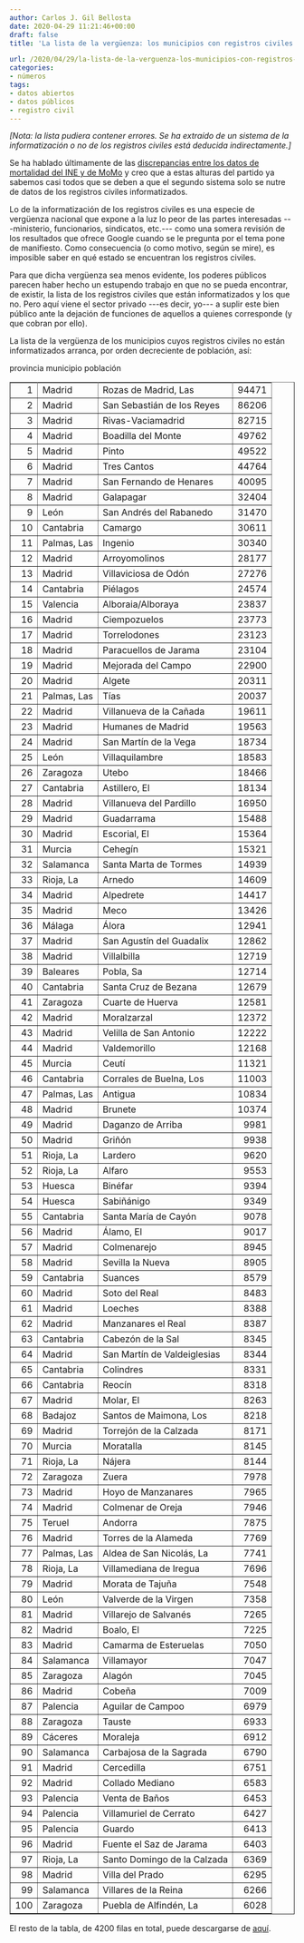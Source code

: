```yaml
---
author: Carlos J. Gil Bellosta
date: 2020-04-29 11:21:46+00:00
draft: false
title: 'La lista de la vergüenza: los municipios con registros civiles no informatizados'

url: /2020/04/29/la-lista-de-la-verguenza-los-municipios-con-registros-civiles-no-informatizados/
categories:
- números
tags:
- datos abiertos
- datos públicos
- registro civil
---
```


_[Nota: la lista pudiera contener errores. Se ha extraído de un sistema de la informatización o no de los registros civiles está deducida indirectamente.]_

Se ha hablado últimamente de las [discrepancias entre los datos de mortalidad del INE y de MoMo](https://www.datanalytics.com/2020/04/21/defunciones-ine-vs-momo/) y creo que a estas alturas del partido ya sabemos casi todos que se deben a que el segundo sistema solo se nutre de datos de los registros civiles informatizados.

Lo de la informatización de los registros civiles es una especie de vergüenza nacional que expone a la luz lo peor de las partes interesadas ---ministerio, funcionarios, sindicatos, etc.--- como una somera revisión de los resultados que ofrece Google cuando se le pregunta por el tema pone de manifiesto. Como consecuencia (o como motivo, según se mire), es imposible saber en qué estado se encuentran los registros civiles.

Para que dicha vergüenza sea menos evidente, los poderes públicos parecen haber hecho un estupendo trabajo en que no se pueda encontrar, de existir, la lista de los registros civiles que están informatizados y los que no. Pero aquí viene el sector privado ---es decir, yo--- a suplir este bien público ante la dejación de funciones de aquellos a quienes corresponde (y que cobran por ello).

La lista de la vergüenza de los municipios cuyos registros civiles no están informatizados arranca, por orden decreciente de población, así:

<table border="1" >
<tr >   provincia  municipio  población   </tr>
  <tr >
<td align="right" > 1
</td>
<td > Madrid
</td>
<td > Rozas de Madrid, Las
</td>
<td align="right" > 94471
</td> </tr>
  <tr >
<td align="right" > 2
</td>
<td > Madrid
</td>
<td > San Sebastián de los Reyes
</td>
<td align="right" > 86206
</td> </tr>
  <tr >
<td align="right" > 3
</td>
<td > Madrid
</td>
<td > Rivas-Vaciamadrid
</td>
<td align="right" > 82715
</td> </tr>
  <tr >
<td align="right" > 4
</td>
<td > Madrid
</td>
<td > Boadilla del Monte
</td>
<td align="right" > 49762
</td> </tr>
  <tr >
<td align="right" > 5
</td>
<td > Madrid
</td>
<td > Pinto
</td>
<td align="right" > 49522
</td> </tr>
  <tr >
<td align="right" > 6
</td>
<td > Madrid
</td>
<td > Tres Cantos
</td>
<td align="right" > 44764
</td> </tr>
  <tr >
<td align="right" > 7
</td>
<td > Madrid
</td>
<td > San Fernando de Henares
</td>
<td align="right" > 40095
</td> </tr>
  <tr >
<td align="right" > 8
</td>
<td > Madrid
</td>
<td > Galapagar
</td>
<td align="right" > 32404
</td> </tr>
  <tr >
<td align="right" > 9
</td>
<td > León
</td>
<td > San Andrés del Rabanedo
</td>
<td align="right" > 31470
</td> </tr>
  <tr >
<td align="right" > 10
</td>
<td > Cantabria
</td>
<td > Camargo
</td>
<td align="right" > 30611
</td> </tr>
  <tr >
<td align="right" > 11
</td>
<td > Palmas, Las
</td>
<td > Ingenio
</td>
<td align="right" > 30340
</td> </tr>
  <tr >
<td align="right" > 12
</td>
<td > Madrid
</td>
<td > Arroyomolinos
</td>
<td align="right" > 28177
</td> </tr>
  <tr >
<td align="right" > 13
</td>
<td > Madrid
</td>
<td > Villaviciosa de Odón
</td>
<td align="right" > 27276
</td> </tr>
  <tr >
<td align="right" > 14
</td>
<td > Cantabria
</td>
<td > Piélagos
</td>
<td align="right" > 24574
</td> </tr>
  <tr >
<td align="right" > 15
</td>
<td > Valencia
</td>
<td > Alboraia/Alboraya
</td>
<td align="right" > 23837
</td> </tr>
  <tr >
<td align="right" > 16
</td>
<td > Madrid
</td>
<td > Ciempozuelos
</td>
<td align="right" > 23773
</td> </tr>
  <tr >
<td align="right" > 17
</td>
<td > Madrid
</td>
<td > Torrelodones
</td>
<td align="right" > 23123
</td> </tr>
  <tr >
<td align="right" > 18
</td>
<td > Madrid
</td>
<td > Paracuellos de Jarama
</td>
<td align="right" > 23104
</td> </tr>
  <tr >
<td align="right" > 19
</td>
<td > Madrid
</td>
<td > Mejorada del Campo
</td>
<td align="right" > 22900
</td> </tr>
  <tr >
<td align="right" > 20
</td>
<td > Madrid
</td>
<td > Algete
</td>
<td align="right" > 20311
</td> </tr>
  <tr >
<td align="right" > 21
</td>
<td > Palmas, Las
</td>
<td > Tías
</td>
<td align="right" > 20037
</td> </tr>
  <tr >
<td align="right" > 22
</td>
<td > Madrid
</td>
<td > Villanueva de la Cañada
</td>
<td align="right" > 19611
</td> </tr>
  <tr >
<td align="right" > 23
</td>
<td > Madrid
</td>
<td > Humanes de Madrid
</td>
<td align="right" > 19563
</td> </tr>
  <tr >
<td align="right" > 24
</td>
<td > Madrid
</td>
<td > San Martín de la Vega
</td>
<td align="right" > 18734
</td> </tr>
  <tr >
<td align="right" > 25
</td>
<td > León
</td>
<td > Villaquilambre
</td>
<td align="right" > 18583
</td> </tr>
  <tr >
<td align="right" > 26
</td>
<td > Zaragoza
</td>
<td > Utebo
</td>
<td align="right" > 18466
</td> </tr>
  <tr >
<td align="right" > 27
</td>
<td > Cantabria
</td>
<td > Astillero, El
</td>
<td align="right" > 18134
</td> </tr>
  <tr >
<td align="right" > 28
</td>
<td > Madrid
</td>
<td > Villanueva del Pardillo
</td>
<td align="right" > 16950
</td> </tr>
  <tr >
<td align="right" > 29
</td>
<td > Madrid
</td>
<td > Guadarrama
</td>
<td align="right" > 15488
</td> </tr>
  <tr >
<td align="right" > 30
</td>
<td > Madrid
</td>
<td > Escorial, El
</td>
<td align="right" > 15364
</td> </tr>
  <tr >
<td align="right" > 31
</td>
<td > Murcia
</td>
<td > Cehegín
</td>
<td align="right" > 15321
</td> </tr>
  <tr >
<td align="right" > 32
</td>
<td > Salamanca
</td>
<td > Santa Marta de Tormes
</td>
<td align="right" > 14939
</td> </tr>
  <tr >
<td align="right" > 33
</td>
<td > Rioja, La
</td>
<td > Arnedo
</td>
<td align="right" > 14609
</td> </tr>
  <tr >
<td align="right" > 34
</td>
<td > Madrid
</td>
<td > Alpedrete
</td>
<td align="right" > 14417
</td> </tr>
  <tr >
<td align="right" > 35
</td>
<td > Madrid
</td>
<td > Meco
</td>
<td align="right" > 13426
</td> </tr>
  <tr >
<td align="right" > 36
</td>
<td > Málaga
</td>
<td > Álora
</td>
<td align="right" > 12941
</td> </tr>
  <tr >
<td align="right" > 37
</td>
<td > Madrid
</td>
<td > San Agustín del Guadalix
</td>
<td align="right" > 12862
</td> </tr>
  <tr >
<td align="right" > 38
</td>
<td > Madrid
</td>
<td > Villalbilla
</td>
<td align="right" > 12719
</td> </tr>
  <tr >
<td align="right" > 39
</td>
<td > Baleares
</td>
<td > Pobla, Sa
</td>
<td align="right" > 12714
</td> </tr>
  <tr >
<td align="right" > 40
</td>
<td > Cantabria
</td>
<td > Santa Cruz de Bezana
</td>
<td align="right" > 12679
</td> </tr>
  <tr >
<td align="right" > 41
</td>
<td > Zaragoza
</td>
<td > Cuarte de Huerva
</td>
<td align="right" > 12581
</td> </tr>
  <tr >
<td align="right" > 42
</td>
<td > Madrid
</td>
<td > Moralzarzal
</td>
<td align="right" > 12372
</td> </tr>
  <tr >
<td align="right" > 43
</td>
<td > Madrid
</td>
<td > Velilla de San Antonio
</td>
<td align="right" > 12222
</td> </tr>
  <tr >
<td align="right" > 44
</td>
<td > Madrid
</td>
<td > Valdemorillo
</td>
<td align="right" > 12168
</td> </tr>
  <tr >
<td align="right" > 45
</td>
<td > Murcia
</td>
<td > Ceutí
</td>
<td align="right" > 11321
</td> </tr>
  <tr >
<td align="right" > 46
</td>
<td > Cantabria
</td>
<td > Corrales de Buelna, Los
</td>
<td align="right" > 11003
</td> </tr>
  <tr >
<td align="right" > 47
</td>
<td > Palmas, Las
</td>
<td > Antigua
</td>
<td align="right" > 10834
</td> </tr>
  <tr >
<td align="right" > 48
</td>
<td > Madrid
</td>
<td > Brunete
</td>
<td align="right" > 10374
</td> </tr>
  <tr >
<td align="right" > 49
</td>
<td > Madrid
</td>
<td > Daganzo de Arriba
</td>
<td align="right" > 9981
</td> </tr>
  <tr >
<td align="right" > 50
</td>
<td > Madrid
</td>
<td > Griñón
</td>
<td align="right" > 9938
</td> </tr>
  <tr >
<td align="right" > 51
</td>
<td > Rioja, La
</td>
<td > Lardero
</td>
<td align="right" > 9620
</td> </tr>
  <tr >
<td align="right" > 52
</td>
<td > Rioja, La
</td>
<td > Alfaro
</td>
<td align="right" > 9553
</td> </tr>
  <tr >
<td align="right" > 53
</td>
<td > Huesca
</td>
<td > Binéfar
</td>
<td align="right" > 9394
</td> </tr>
  <tr >
<td align="right" > 54
</td>
<td > Huesca
</td>
<td > Sabiñánigo
</td>
<td align="right" > 9349
</td> </tr>
  <tr >
<td align="right" > 55
</td>
<td > Cantabria
</td>
<td > Santa María de Cayón
</td>
<td align="right" > 9078
</td> </tr>
  <tr >
<td align="right" > 56
</td>
<td > Madrid
</td>
<td > Álamo, El
</td>
<td align="right" > 9017
</td> </tr>
  <tr >
<td align="right" > 57
</td>
<td > Madrid
</td>
<td > Colmenarejo
</td>
<td align="right" > 8945
</td> </tr>
  <tr >
<td align="right" > 58
</td>
<td > Madrid
</td>
<td > Sevilla la Nueva
</td>
<td align="right" > 8905
</td> </tr>
  <tr >
<td align="right" > 59
</td>
<td > Cantabria
</td>
<td > Suances
</td>
<td align="right" > 8579
</td> </tr>
  <tr >
<td align="right" > 60
</td>
<td > Madrid
</td>
<td > Soto del Real
</td>
<td align="right" > 8483
</td> </tr>
  <tr >
<td align="right" > 61
</td>
<td > Madrid
</td>
<td > Loeches
</td>
<td align="right" > 8388
</td> </tr>
  <tr >
<td align="right" > 62
</td>
<td > Madrid
</td>
<td > Manzanares el Real
</td>
<td align="right" > 8387
</td> </tr>
  <tr >
<td align="right" > 63
</td>
<td > Cantabria
</td>
<td > Cabezón de la Sal
</td>
<td align="right" > 8345
</td> </tr>
  <tr >
<td align="right" > 64
</td>
<td > Madrid
</td>
<td > San Martín de Valdeiglesias
</td>
<td align="right" > 8344
</td> </tr>
  <tr >
<td align="right" > 65
</td>
<td > Cantabria
</td>
<td > Colindres
</td>
<td align="right" > 8331
</td> </tr>
  <tr >
<td align="right" > 66
</td>
<td > Cantabria
</td>
<td > Reocín
</td>
<td align="right" > 8318
</td> </tr>
  <tr >
<td align="right" > 67
</td>
<td > Madrid
</td>
<td > Molar, El
</td>
<td align="right" > 8263
</td> </tr>
  <tr >
<td align="right" > 68
</td>
<td > Badajoz
</td>
<td > Santos de Maimona, Los
</td>
<td align="right" > 8218
</td> </tr>
  <tr >
<td align="right" > 69
</td>
<td > Madrid
</td>
<td > Torrejón de la Calzada
</td>
<td align="right" > 8171
</td> </tr>
  <tr >
<td align="right" > 70
</td>
<td > Murcia
</td>
<td > Moratalla
</td>
<td align="right" > 8145
</td> </tr>
  <tr >
<td align="right" > 71
</td>
<td > Rioja, La
</td>
<td > Nájera
</td>
<td align="right" > 8144
</td> </tr>
  <tr >
<td align="right" > 72
</td>
<td > Zaragoza
</td>
<td > Zuera
</td>
<td align="right" > 7978
</td> </tr>
  <tr >
<td align="right" > 73
</td>
<td > Madrid
</td>
<td > Hoyo de Manzanares
</td>
<td align="right" > 7965
</td> </tr>
  <tr >
<td align="right" > 74
</td>
<td > Madrid
</td>
<td > Colmenar de Oreja
</td>
<td align="right" > 7946
</td> </tr>
  <tr >
<td align="right" > 75
</td>
<td > Teruel
</td>
<td > Andorra
</td>
<td align="right" > 7875
</td> </tr>
  <tr >
<td align="right" > 76
</td>
<td > Madrid
</td>
<td > Torres de la Alameda
</td>
<td align="right" > 7769
</td> </tr>
  <tr >
<td align="right" > 77
</td>
<td > Palmas, Las
</td>
<td > Aldea de San Nicolás, La
</td>
<td align="right" > 7741
</td> </tr>
  <tr >
<td align="right" > 78
</td>
<td > Rioja, La
</td>
<td > Villamediana de Iregua
</td>
<td align="right" > 7696
</td> </tr>
  <tr >
<td align="right" > 79
</td>
<td > Madrid
</td>
<td > Morata de Tajuña
</td>
<td align="right" > 7548
</td> </tr>
  <tr >
<td align="right" > 80
</td>
<td > León
</td>
<td > Valverde de la Virgen
</td>
<td align="right" > 7358
</td> </tr>
  <tr >
<td align="right" > 81
</td>
<td > Madrid
</td>
<td > Villarejo de Salvanés
</td>
<td align="right" > 7265
</td> </tr>
  <tr >
<td align="right" > 82
</td>
<td > Madrid
</td>
<td > Boalo, El
</td>
<td align="right" > 7225
</td> </tr>
  <tr >
<td align="right" > 83
</td>
<td > Madrid
</td>
<td > Camarma de Esteruelas
</td>
<td align="right" > 7050
</td> </tr>
  <tr >
<td align="right" > 84
</td>
<td > Salamanca
</td>
<td > Villamayor
</td>
<td align="right" > 7047
</td> </tr>
  <tr >
<td align="right" > 85
</td>
<td > Zaragoza
</td>
<td > Alagón
</td>
<td align="right" > 7045
</td> </tr>
  <tr >
<td align="right" > 86
</td>
<td > Madrid
</td>
<td > Cobeña
</td>
<td align="right" > 7009
</td> </tr>
  <tr >
<td align="right" > 87
</td>
<td > Palencia
</td>
<td > Aguilar de Campoo
</td>
<td align="right" > 6979
</td> </tr>
  <tr >
<td align="right" > 88
</td>
<td > Zaragoza
</td>
<td > Tauste
</td>
<td align="right" > 6933
</td> </tr>
  <tr >
<td align="right" > 89
</td>
<td > Cáceres
</td>
<td > Moraleja
</td>
<td align="right" > 6912
</td> </tr>
  <tr >
<td align="right" > 90
</td>
<td > Salamanca
</td>
<td > Carbajosa de la Sagrada
</td>
<td align="right" > 6790
</td> </tr>
  <tr >
<td align="right" > 91
</td>
<td > Madrid
</td>
<td > Cercedilla
</td>
<td align="right" > 6751
</td> </tr>
  <tr >
<td align="right" > 92
</td>
<td > Madrid
</td>
<td > Collado Mediano
</td>
<td align="right" > 6583
</td> </tr>
  <tr >
<td align="right" > 93
</td>
<td > Palencia
</td>
<td > Venta de Baños
</td>
<td align="right" > 6453
</td> </tr>
  <tr >
<td align="right" > 94
</td>
<td > Palencia
</td>
<td > Villamuriel de Cerrato
</td>
<td align="right" > 6427
</td> </tr>
  <tr >
<td align="right" > 95
</td>
<td > Palencia
</td>
<td > Guardo
</td>
<td align="right" > 6413
</td> </tr>
  <tr >
<td align="right" > 96
</td>
<td > Madrid
</td>
<td > Fuente el Saz de Jarama
</td>
<td align="right" > 6403
</td> </tr>
  <tr >
<td align="right" > 97
</td>
<td > Rioja, La
</td>
<td > Santo Domingo de la Calzada
</td>
<td align="right" > 6369
</td> </tr>
  <tr >
<td align="right" > 98
</td>
<td > Madrid
</td>
<td > Villa del Prado
</td>
<td align="right" > 6295
</td> </tr>
  <tr >
<td align="right" > 99
</td>
<td > Salamanca
</td>
<td > Villares de la Reina
</td>
<td align="right" > 6266
</td> </tr>
  <tr >
<td align="right" > 100
</td>
<td > Zaragoza
</td>
<td > Puebla de Alfindén, La
</td>
<td align="right" > 6028
</td> </tr>
   </table>

El resto de la tabla, de 4200 filas en total, puede descargarse de [aquí](/uploads/municipios_no_informatizados.zip).



